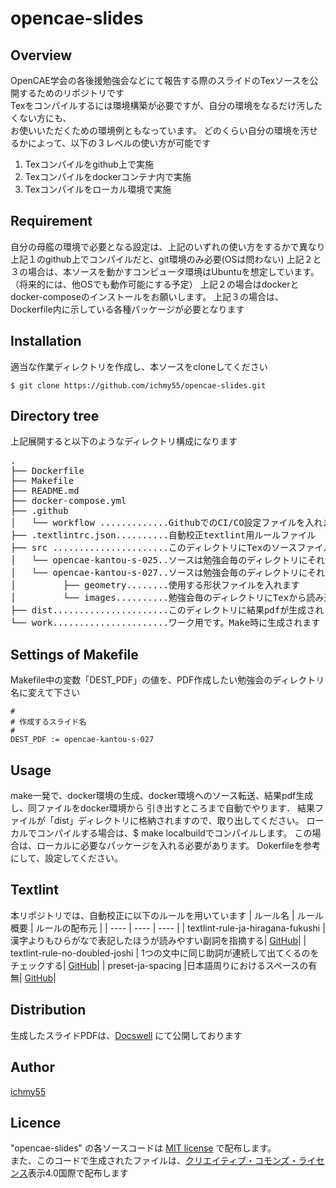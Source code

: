 # opencae-slides

## Overview
OpenCAE学会の各後援勉強会などにて報告する際のスライドのTexソースを公開するためのリポジトリです  
Texをコンパイルするには環境構築が必要ですが、自分の環境をなるだけ汚したくない方にも、  
お使いいただくための環境例ともなっています。
どのくらい自分の環境を汚せるかによって、以下の３レベルの使い方が可能です
1. Texコンパイルをgithub上で実施
2. Texコンパイルをdockerコンテナ内で実施
3. Texコンパイルをローカル環境で実施

## Requirement
自分の母艦の環境で必要となる設定は、上記のいずれの使い方をするかで異なり
上記１のgithub上でコンパイルだと、git環境のみ必要(OSは問わない)
上記２と３の場合は、本ソースを動かすコンピュータ環境はUbuntuを想定しています。  
（将来的には、他OSでも動作可能にする予定）
上記２の場合はdockerとdocker-composeのインストールをお願いします。
上記３の場合は、Dockerfile内に示している各種パッケージが必要となります

## Installation
適当な作業ディレクトリを作成し、本ソースをcloneしてください

```
$ git clone https://github.com/ichmy55/opencae-slides.git
```

## Directory tree
上記展開すると以下のようなディレクトリ構成になります
<pre>
.
├── Dockerfile
├── Makefile
├── README.md
├── docker-compose.yml
├── .github
│   └── workflow .............GithubでのCI/CO設定ファイルを入れます
├── .textlintrc.json..........自動校正textlint用ルールファイル
├── src ......................このディレクトリにTexのソースファイルを配置します
│   └── opencae-kantou-s-025..ソースは勉強会毎のディレクトリにそれぞれ入れます
│   └── opencae-kantou-s-027..ソースは勉強会毎のディレクトリにそれぞれ入れます
│         ├── geometry........使用する形状ファイルを入れます
│         └── images..........勉強会毎のディレクトリにTexから読み込む画像ファイルを入れます
├── dist......................このディレクトリに結果pdfが生成されます。Make時に生成されます
└── work......................ワーク用です。Make時に生成されます
</pre>

## Settings of  Makefile
Makefile中の変数「DEST_PDF」の値を、PDF作成したい勉強会のディレクトリ名に変えて下さい
```
#
# 作成するスライド名
#
DEST_PDF := opencae-kantou-s-027
```

## Usage
make一発で、docker環境の生成、docker環境へのソース転送、結果pdf生成し、同ファイルをdocker環境から
引き出すところまで自動でやります．
結果ファイルが「dist」ディレクトリに格納されますので、取り出してください。
ローカルでコンパイルする場合は、$ make localbuildでコンパイルします。
この場合は、ローカルに必要なパッケージを入れる必要があります。
Dokerfileを参考にして、設定してください。

## Textlint
本リポジトリでは、自動校正に以下のルールを用いています
| ルール名 | ルール概要 | ルールの配布元 |
| ---- | ---- | ---- |
| textlint-rule-ja-hiragana-fukushi | 漢字よりもひらがなで表記したほうが読みやすい副詞を指摘する| [GitHub](https://github.com/lostandfound/textlint-rule-ja-hiragana-fukushi)|
| textlint-rule-no-doubled-joshi | 1つの文中に同じ助詞が連続して出てくるのをチェックする| [GitHub](github.com/textlint-ja/textlint-rule-no-doubled-joshi)|
| preset-ja-spacing |日本語周りにおけるスペースの有無| [GitHub](github.com/textlint-ja/textlint-rule-preset-ja-spacing)|

## Distribution
生成したスライドPDFは、[Docswell](https://www.docswell.com/user/ichmy55) にて公開しております

## Author

[ichmy55](https://github.com/ichmy55)

## Licence
"opencae-slides" の各ソースコードは [MIT license](https://ja.wikipedia.org/wiki/MIT_License) で配布します。  
また、このコードで生成されたファイルは、[クリエイティブ・コモンズ・ライセンス](https://ja.wikipedia.org/wiki/%E3%82%AF%E3%83%AA%E3%82%A8%E3%82%A4%E3%83%86%E3%82%A3%E3%83%96%E3%83%BB%E3%82%B3%E3%83%A2%E3%83%B3%E3%82%BA%E3%83%BB%E3%83%A9%E3%82%A4%E3%82%BB%E3%83%B3%E3%82%B9)表示4.0国際で配布します

